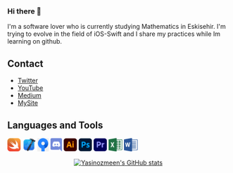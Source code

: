 ### Hi there 👋
I'm a software lover who is currently studying Mathematics in Eskisehir. I'm trying to evolve in the field of iOS-Swift and I share my practices while Im learning on github.

## Contact
- [Twitter](https://twitter.com/yasinozmeen)
- [YouTube](https://www.youtube.com/channel/UCo83UrmkpPxZXDCw-IkyBBw)
- [Medium](http://yasinozmeen.medium.com)
- [MySite](https://yasinozmeen.dev)

## Languages and Tools
<code><img height="30" src="https://github.com/yasinozmeen/yasinozmeen/blob/main/swift.png"></code>
<code><img height="30" src="https://github.com/yasinozmeen/yasinozmeen/blob/main/xcode.png"></code>
<code><img height="30" src="https://github.com/yasinozmeen/yasinozmeen/blob/main/sourcetree.png"></code>
<code><img height="30" src="https://github.com/yasinozmeen/yasinozmeen/blob/main/discord.svg"></code>
<code><img height="30" src="https://github.com/yasinozmeen/yasinozmeen/blob/main/illustrator.png"></code>
<code><img height="30" src="https://github.com/yasinozmeen/yasinozmeen/blob/main/photoshop.png"></code>
<code><img height="30" src="https://github.com/yasinozmeen/yasinozmeen/blob/main/premiere-pro.png"></code>
<code><img height="30" src="https://github.com/yasinozmeen/yasinozmeen/blob/main/microsoft-excel-2013.svg"></code>
<code><img height="30" src="https://github.com/yasinozmeen/yasinozmeen/blob/main/microsoft-word-2013-logo.svg"></code>

<div align="center">  

  [![Yasinozmeen's GitHub stats](https://github-readme-stats.vercel.app/api?username=yasinozmeen&hide=contribs,prs,issues&show_icons=true&count_private=true&theme=radical&title_color=eace5f&bg_color=DEG,cf6856,8a528f&text_color=F8F8F8)](https://github.com/anuraghazra/github-readme-stats)
  
 <!-- [![GitHub Streak](http://github-readme-streak-stats.herokuapp.com?user=yasinozmeen&theme=monokai-metallian&hide_border=true&stroke=D4BE67&currStreakLabel=825487&sideLabels=DDDDDD&ring=825487&background=232323&currStreakNum=825487)](https://git.io/streak-stats) --> 
  
<div>

